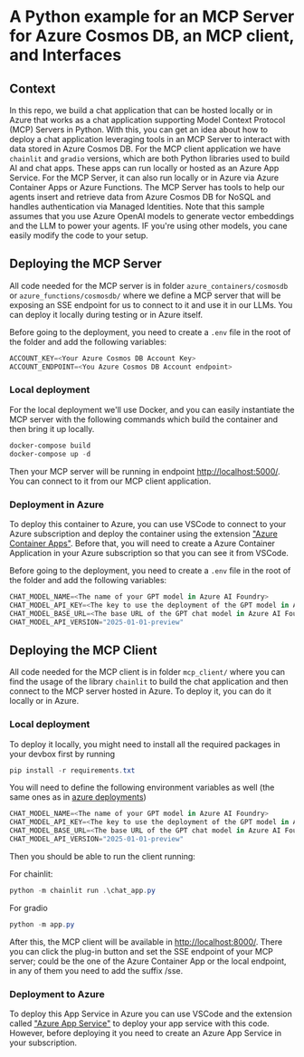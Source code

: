# A Python example for an MCP Server for Azure Cosmos DB, an MCP client, and Interfaces

## Context

In this repo, we build a chat application that can be hosted locally or in Azure that works as a chat application supporting Model Context Protocol (MCP) Servers in Python. With this, you can get an idea about how to deploy a chat application leveraging tools in an MCP Server to interact with data stored in Azure Cosmos DB. For the MCP client application we have `chainlit` and `gradio` versions, which are both Python libraries used to build AI and chat apps. These apps can run locally or hosted as an Azure App Service. For the MCP Server, it can also run locally or in Azure via Azure Container Apps or Azure Functions. The  MCP Server has tools to help our agents insert and retrieve data from Azure Cosmos DB for NoSQL and handles authentication via Managed Identities. Note that this sample assumes that you use Azure OpenAI models to generate vector embeddings and the LLM to power your agents. IF you're using other models, you cane easily modify the code to your setup.

## Deploying the MCP Server

All code needed for the MCP server is in folder `azure_containers/cosmosdb` or `azure_functions/cosmosdb/` where we define a MCP server that will be exposing an SSE endpoint for us to connect to it and use it in our LLMs. You can deploy it locally during testing or in Azure itself.

Before going to the deployment, you need to create a `.env` file in the root of the folder and add the following variables:

```powershell
ACCOUNT_KEY=<Your Azure Cosmos DB Account Key>
ACCOUNT_ENDPOINT=<You Azure Cosmos DB Account endpoint>
```

### Local deployment

For the local deployment we'll use Docker, and you can easily instantiate the MCP server with the following commands which  build the container and then bring it up locally.

```powershell
docker-compose build
docker-compose up -d
```

Then your MCP server will be running in endpoint [http://localhost:5000/](http://localhost:5000/). You can connect to it from our MCP client application.

### Deployment in Azure

To deploy this container to Azure, you can use VSCode to connect to your Azure subscription and deploy the container using the extension ["Azure Container Apps"](https://marketplace.visualstudio.com/items/?itemName=ms-azuretools.vscode-azurecontainerapps). Before that, you will need to create a Azure Container Application in your Azure subscription so that you can see it from VSCode.

Before going to the deployment, you need to create a `.env` file in the root of the folder and add the following variables:

```powershell
CHAT_MODEL_NAME=<The name of your GPT model in Azure AI Foundry>
CHAT_MODEL_API_KEY=<The key to use the deployment of the GPT model in Azure AI Foundry>
CHAT_MODEL_BASE_URL=<The base URL of the GPT chat model in Azure AI Foundry>
CHAT_MODEL_API_VERSION="2025-01-01-preview"
```

## Deploying the MCP Client 

All code needed for the MCP client is in folder `mcp_client/` where you can find the usage of the library `chainlit` to build the chat application and then connect to the MCP server hosted in Azure. To deploy it, you can do it locally or in Azure.

### Local deployment

To deploy it locally, you might need to install all the required packages in your devbox first by running

```powershell
pip install -r requirements.txt
```

You will need to define the following environment variables as well (the same ones as in [azure deployments](#deployment-in-azure))

```powershell
CHAT_MODEL_NAME=<The name of your GPT model in Azure AI Foundry>
CHAT_MODEL_API_KEY=<The key to use the deployment of the GPT model in Azure AI Foundry>
CHAT_MODEL_BASE_URL=<The base URL of the GPT chat model in Azure AI Foundry>
CHAT_MODEL_API_VERSION="2025-01-01-preview"
```

Then you should be able to run the client running:

For chainlit:
```powershell
python -m chainlit run .\chat_app.py
```

For gradio
```powershell
python -m app.py
```

After this, the MCP client will be available in [http://localhost:8000/](http://localhost:8000/). There you can click the plug-in button and set the SSE endpoint of your MCP server; could be the one of the Azure Container App or the local endpoint, in any of them you need to add the suffix /sse.

### Deployment to Azure

To deploy this App Service in Azure you can use VSCode and the extension called ["Azure App Service"](https://marketplace.visualstudio.com/items?itemName=ms-azuretools.vscode-azureappservice) to deploy your app service with this code. However, before deploying it you need to create an Azure App Service in your subscription.

